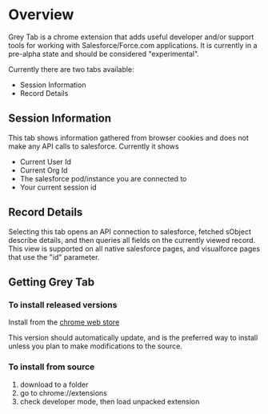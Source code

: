 Overview
========

Grey Tab is a chrome extension that adds useful developer and/or support tools for working with Salesforce/Force.com applications.
It is currently in a pre-alpha state and should be considered "experimental". 

Currently there are two tabs available:
 - Session Information
 - Record Details

Session Information
-------------------
This tab shows information gathered from browser cookies and does not make any API calls to salesforce.
Currently it shows
 - Current User Id
 - Current Org Id
 - The salesforce pod/instance you are connected to
 - Your current session id

Record Details
--------------
Selecting this tab opens an API connection to salesforce, fetched sObject describe details, and then queries all fields on the currently viewed record.
This view is supported on all native salesforce pages, and visualforce pages that use the "id" parameter.


Getting Grey Tab
----------------

### To install released versions
Install from the [chrome web store](https://chrome.google.com/webstore/detail/grey-tab/gdhilgkkfgmndikdhlenenjbacmnggmb) 

This version should automatically update, and is the preferred way to install unless you plan to make modifications to the source.

### To install from source

1. download to a folder
2. go to chrome://extensions
3. check developer mode, then load unpacked extension

